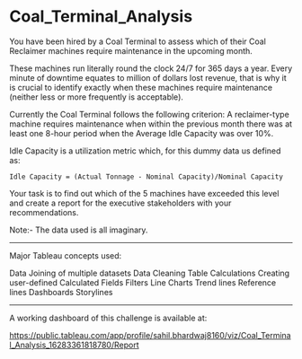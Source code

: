 # Coal_Terminal_Analysis

You have been hired by a Coal Terminal to assess which of their Coal Reclaimer machines require maintenance in the upcoming month.

These machines run literally round the clock 24/7 for 365 days a year. Every minute of downtime equates to million of dollars lost revenue,
that is why it is crucial to identify exactly when these machines require maintenance (neither less or more frequently is acceptable).

Currently the Coal Terminal follows the following criterion: 
A reclaimer-type machine requires maintenance when within the previous month there was at least one 8-hour period when the Average Idle Capacity was over 10%.  

Idle Capacity is a utilization metric which, for this dummy data us defined as:

	Idle Capacity = (Actual Tonnage - Nominal Capacity)/Nominal Capacity
	
Your task is to find out which of the 5 machines have exceeded this level and create a report for the executive stakeholders with your recommendations.

Note:- The data used is all imaginary.

------------------------------------------------------------------------------------------------------------------------------------------------------------------------------

Major Tableau concepts used:

Data Joining of multiple datasets
Data Cleaning
Table Calculations
Creating user-defined Calculated Fields
Filters
Line Charts
Trend lines
Reference lines
Dashboards
Storylines

------------------------------------------------------------------------------------------------------------------------------------------------------------------------------

A working dashboard of this challenge is available at:

https://public.tableau.com/app/profile/sahil.bhardwaj8160/viz/Coal_Terminal_Analysis_16283361818780/Report
